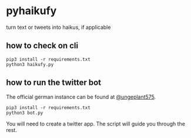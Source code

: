 # pyhaikufy
turn text or tweets into haikus, if applicable

## how to check on cli
```
pip3 install -r requirements.txt
python3 haikufy.py
```

## how to run the twitter bot

The official german instance can be found at [@ungeplant575](https://twitter.com/ungeplant575).

```
pip3 install -r requirements.txt
python3 bot.py
```
You will need to create a twitter app. The script will guide you through the rest.
